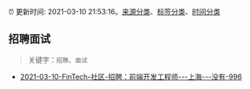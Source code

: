 :alarm_clock: 更新时间: 2021-03-10 21:53:16。[来源分类](../README.md)、[标签分类](../TAGS.md)、[时间分类](../TIMELINE.md)

## 招聘面试


> 关键字：`招聘`、`面试`



- [2021-03-10-FinTech-社区-招聘：前端开发工程师---上海---没有-996](https://www.v2ex.com/t/760525) 